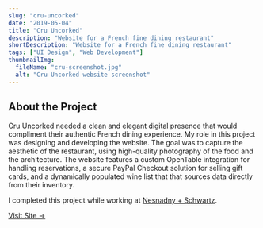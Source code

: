 ```yaml
---
slug: "cru-uncorked"
date: "2019-05-04"
title: "Cru Uncorked"
description: "Website for a French fine dining restaurant"
shortDescription: "Website for a French fine dining restaurant"
tags: ["UI Design", "Web Development"]
thumbnailImg:
  fileName: "cru-screenshot.jpg"
  alt: "Cru Uncorked website screenshot"
---
```


## About the Project

Cru Uncorked needed a clean and elegant digital presence that would compliment their authentic French dining experience. My role in this project was designing and developing the website. The goal was to capture the aesthetic of the restaurant, using high-quality photography of the food and the architecture. The website features a custom OpenTable integration for handling reservations, a secure PayPal Checkout solution for selling gift cards, and a dynamically populated wine list that that sources data directly from their inventory.

I completed this project while working at [Nesnadny + Schwartz](https://nsideas.com).

[Visit Site &rarr;](https://cruuncorked.com)